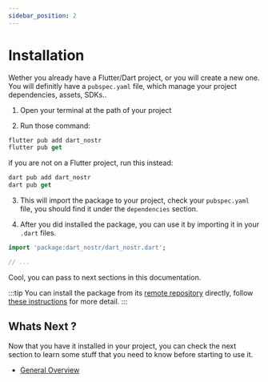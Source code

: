 ```yaml
---
sidebar_position: 2
---
```


# Installation

Wether you already have a Flutter/Dart project, or you will create a new one. You will definitly have a `pubspec.yaml` file, which manage your project dependencies, assets, SDKs..

1. Open your terminal at the path of your project

2. Run those command:

```dart
flutter pub add dart_nostr
flutter pub get
```

if you are not on a Flutter project, run this instead:

```dart
dart pub add dart_nostr
dart pub get
```

3. This will import the package to your project, check your `pubspec.yaml` file, you should find it under the `dependencies` section.

4. After you did installed the package, you can use it by importing it in your `.dart` files.

```dart
import 'package:dart_nostr/dart_nostr.dart';

// ... 
```

Cool, you can pass to next sections in this documentation.

:::tip
 You can install the package from its [remote repository](https://github.com/anasfik/nostr) directly, follow [these instructions](https://dart.dev/tools/pub/dependencies#git-packages) for more detail.
:::

## Whats Next ?

Now that you have it installed in your project, you can check the next section to learn some stuff that you need to know before starting to use it.

- [General Overview](./must-know)
